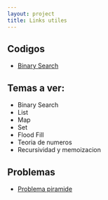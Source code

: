```yaml
--- 
layout: project
title: Links utiles
---
```

## Codigos
- [Binary Search](recursos/binary_search.cpp)

## Temas a ver:
- Binary Search
- List
- Map
- Set
- Flood Fill
- Teoria de numeros
- Recursividad y memoizacion


## Problemas
- [Problema piramide](recursos/piramide.pdf)
